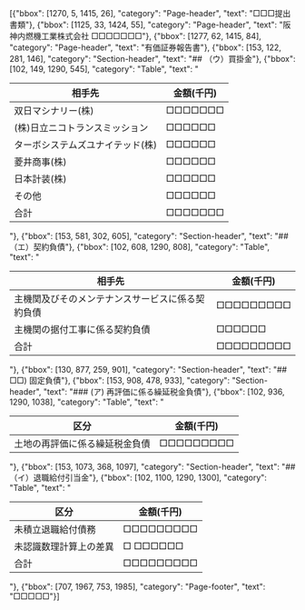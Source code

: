 [{"bbox": [1270, 5, 1415, 26], "category": "Page-header", "text": "□□□提出書類"}, {"bbox": [1125, 33, 1424, 55], "category": "Page-header", "text": "阪神内燃機工業株式会社 □□□□□□□"}, {"bbox": [1277, 62, 1415, 84], "category": "Page-header", "text": "有価証券報告書"}, {"bbox": [153, 122, 281, 146], "category": "Section-header", "text": "## （ウ）買掛金"}, {"bbox": [102, 149, 1290, 545], "category": "Table", "text": "<table><thead><tr><th>相手先</th><th>金額(千円)</th></tr></thead><tbody><tr><td>双日マシナリー(株)</td><td>□□□□□□□</td></tr><tr><td>(株)日立ニコトランスミッション</td><td>□□□□□□</td></tr><tr><td>ターボシステムズユナイテッド(株)</td><td>□□□□□□</td></tr><tr><td>菱井商事(株)</td><td>□□□□□□</td></tr><tr><td>日本計装(株)</td><td>□□□□□□</td></tr><tr><td>その他</td><td>□□□□□□</td></tr><tr><td>合計</td><td>□□□□□□□</td></tr></tbody></table>"}, {"bbox": [153, 581, 302, 605], "category": "Section-header", "text": "## （エ）契約負債"}, {"bbox": [102, 608, 1290, 808], "category": "Table", "text": "<table><thead><tr><th>相手先</th><th>金額(千円)</th></tr></thead><tbody><tr><td>主機関及びそのメンテナンスサービスに係る契約負債</td><td>□□□□□□□□□</td></tr><tr><td>主機関の据付工事に係る契約負債</td><td>□□□□□□</td></tr><tr><td>合計</td><td>□□□□□□□□□</td></tr></tbody></table>"}, {"bbox": [130, 877, 259, 901], "category": "Section-header", "text": "## □□) 固定負債"}, {"bbox": [153, 908, 478, 933], "category": "Section-header", "text": "### (ア) 再評価に係る繰延税金負債"}, {"bbox": [102, 936, 1290, 1038], "category": "Table", "text": "<table><thead><tr><th>区分</th><th>金額(千円)</th></tr></thead><tbody><tr><td>土地の再評価に係る繰延税金負債</td><td>□□□□□□□□□</td></tr></tbody></table>"}, {"bbox": [153, 1073, 368, 1097], "category": "Section-header", "text": "## （イ）退職給付引当金"}, {"bbox": [102, 1100, 1290, 1300], "category": "Table", "text": "<table><thead><tr><th>区分</th><th>金額(千円)</th></tr></thead><tbody><tr><td>未積立退職給付債務</td><td>□□□□□□□□□</td></tr><tr><td>未認識数理計算上の差異</td><td>□ □□□□□□</td></tr><tr><td>合計</td><td>□□□□□□□□□</td></tr></tbody></table>"}, {"bbox": [707, 1967, 753, 1985], "category": "Page-footer", "text": "□□□□□"}]